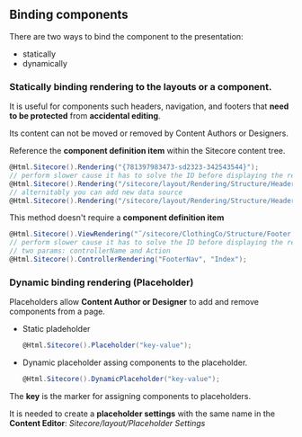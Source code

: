 ## Binding components

There are two ways to bind the component to the presentation:

- statically
- dynamically

### Statically binding rendering to the layouts or a component.

It is useful for components such headers, navigation, and footers that **need to be protected** from **accidental editing**.

Its content can not be moved or removed by Content Authors or Designers.

Reference the **component definition item** within the Sitecore content tree.

```csharp
@Html.Sitecore().Rendering("{781397983473-sd2323-342543544}");
// perform slower cause it has to solve the ID before displaying the rendering
@Html.Sitecore().Rendering("/sitecore/layout/Rendering/Structure/Header");
// alternitably you can add new data source
@Html.Sitecore().Rendering("/sitecore/layout/Rendering/Structure/Header", new { Datasource = "sitecore/content/home"});
```

This method doesn't require a **component definition item**

```csharp
@Html.Sitecore().ViewRendering("˜/sitecore/ClothingCo/Structure/Footer.cshtml");
// perform slower cause it has to solve the ID before displaying the rendering
// two params: controllerName and Action
@Html.Sitecore().ControllerRendering("FooterNav", "Index");
```

### Dynamic binding rendering (Placeholder)

Placeholders allow **Content Author or Designer** to add and remove components from a page.

- Static pladeholder
    ```csharp
    @Html.Sitecore().Placeholder("key-value");
    ```

- Dynamic placeholder assing components to the placeholder.
    ```csharp
    @Html.Sitecore().DynamicPlaceholder("key-value");
    ```

The **key** is the marker for assigning components to placeholders.

It is needed to create a **placeholder settings** with the same name in the **Content Editor**:
*Sitecore/layout/Placeholder Settings*


